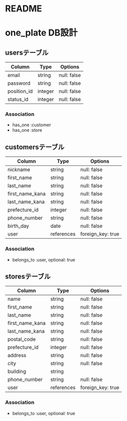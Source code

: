 # README
# one_plate DB設計

## usersテーブル
| Column          | Type       | Options           |
|-----------------|------------|-------------------|
| email           | string     | null: false       |
| password        | string     | null: false       |
| position_id     | integer    | null: false       |
| status_id       | integer    | null: false       |

### Association
- has_one :customer
- has_one :store

## customersテーブル
| Column          | Type       | Options           |
|-----------------|------------|-------------------|
| nickname        | string     | null: false       |
| first_name      | string     | null: false       |
| last_name       | string     | null: false       |
| first_name_kana | string     | null: false       |
| last_name_kana  | string     | null: false       |
| prefecture_id   | integer    | null: false       |
| phone_number    | string     | null: false       |
| birth_day       | date       | null: false       |
| user            | references | foreign_key: true |

### Association
- belongs_to :user, optional: true

## storesテーブル
| Column          | Type       | Options           |
|-----------------|------------|-------------------|
| name            | string     | null: false       |
| first_name      | string     | null: false       |
| last_name       | string     | null: false       |
| first_name_kana | string     | null: false       |
| last_name_kana  | string     | null: false       |
| postal_code     | string     | null: false       |
| prefecture_id   | integer    | null: false       |
| address         | string     | null: false       |
| city            | string     | null: false       |
| building        | string     |                   |
| phone_number    | string     | null: false       |
| user            | references | foreign_key: true |

### Association
- belongs_to :user, optional: true
